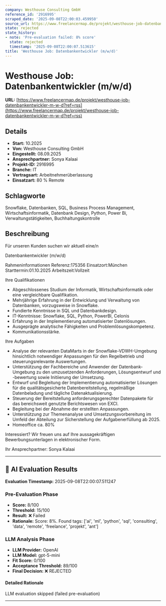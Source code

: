 ```yaml
---
company: Westhouse Consulting GmbH
reference_id: '2916995'
scraped_date: '2025-09-08T22:00:03.459950'
source_url: https://www.freelancermap.de/projekt/westhouse-job-datenbankentwickler-m-w-d?ref=rss
state: rejected
state_history:
- note: 'Pre-evaluation failed: 8% score'
  state: rejected
  timestamp: '2025-09-08T22:00:07.513615'
title: 'Westhouse Job: Datenbankentwickler (m/w/d)'
---
```



# Westhouse Job: Datenbankentwickler (m/w/d)
**URL:** [https://www.freelancermap.de/projekt/westhouse-job-datenbankentwickler-m-w-d?ref=rss](https://www.freelancermap.de/projekt/westhouse-job-datenbankentwickler-m-w-d?ref=rss)
## Details
- **Start:** 10.2025
- **Von:** Westhouse Consulting GmbH
- **Eingestellt:** 08.09.2025
- **Ansprechpartner:** Sonya Kalaai
- **Projekt-ID:** 2916995
- **Branche:** IT
- **Vertragsart:** Arbeitnehmerüberlassung
- **Einsatzart:** 80
                                                % Remote

## Schlagworte
Snowflake, Datenbanken, SQL, Business Process Management, Wirtschaftsinformatik, Datenbank Design, Python, Power Bi, Verwaltungstätigkeiten, Buchhaltungskontrolle

## Beschreibung
Für unseren Kunden suchen wir aktuell eine/n

Datenbankentwickler (m/w/d)

Rahmeninformationen
Referenz:175356
Einsatzort:München
Starttermin:01.10.2025
Arbeitszeit:Vollzeit

Ihre Qualifikationen
- Abgeschlossenes Studium der Informatik, Wirtschaftsinformatik oder eine vergleichbare Qualifikation.
- Mehrjährige Erfahrung in der Entwicklung und Verwaltung von Datenbanken, vorzugsweise in Snowflake.
- Fundierte Kenntnisse in SQL und Datenbankdesign.
- IT-Kenntnisse: Snowflake, SQL, Python, PowerBI, Celonis
- Erfahrung in der Implementierung automatisierter Datenlösungen.
- Ausgeprägte analytische Fähigkeiten und Problemlösungskompetenz.
- Kommunikationsstärke.

Ihre Aufgaben
- Analyse der relevanten DataMarts in der Snowflake-VDWH-Umgebung hinsichtlich notwendiger Anpassungen für den Regelbetrieb und steuerungsrelevante Auswertungen.
- Unterstützung der Fachbereiche und Anwender der Datenbank-Umgebung zu den umzusetzenden Anforderungen, Lösungsentwurf und -bewertung sowie Initiierung der Umsetzung.
- Entwurf und Begleitung der Implementierung automatisierter Lösungen für die qualitätsgesicherte Datenbereitstellung, regelmäßige Datenbeladung und tägliche Datenaktualisierung.
- Steuerung der Bereitstellung anforderungsgerechter Datenpakete für das bereichsweit genutzte Berichtswesen von EXCI.
- Begleitung bei der Abnahme der erstellten Anpassungen.
- Unterstützung zur Themenanalyse und Umsetzungsvorbereitung im Umfeld der Abteilung zur Sicherstellung der Aufgabenerfüllung ab 2025.
- Homeoffice ca. 80%

Interessiert?
Wir freuen uns auf Ihre aussagekräftigen Bewerbungsunterlagen in elektronischer Form.

Ihr Ansprechpartner:
Sonya Kalaai

---

## 🤖 AI Evaluation Results

**Evaluation Timestamp:** 2025-09-08T22:00:07.511247

### Pre-Evaluation Phase
- **Score:** 8/100
- **Threshold:** 15/100
- **Result:** ❌ Failed
- **Rationale:** Score: 8%. Found tags: ['ai', 'ml', 'python', 'sql', 'consulting', 'data', 'remote', 'freelance', 'projekt', 'ant']

### LLM Analysis Phase
- **LLM Provider:** OpenAI
- **LLM Model:** gpt-5-mini
- **Fit Score:** 0/100
- **Acceptance Threshold:** 89/100
- **Final Decision:** ❌ REJECTED

#### Detailed Rationale
LLM evaluation skipped (failed pre-evaluation)

---
